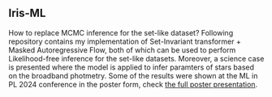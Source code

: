 ## Iris-ML

How to replace MCMC inference for the set-like dataset? Following repository contains my implementation of Set-Invariant transformer + Masked Autoregressive Flow,
both of which can be used to perform Likelihood-free inference for the set-like datasets.
Moreover, a science case is presented where the model is applied to infer paramters of stars based on the broadband photmetry.
Some of the results were shown at the ML in PL 2024 conference in the poster form, check [the full poster presentation](https://wesenheit.github.io/posters/Iris_poster.pdf).
